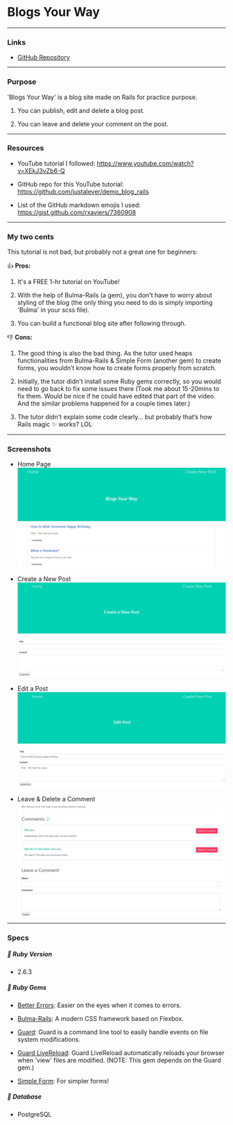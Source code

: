 # Blogs Your Way
---

### Links

- [GitHub Repository](https://github.com/EllieChen-Git/Blogs-Your-Way)

---

### Purpose

'Blogs Your Way' is a blog site made on Rails for practice purpose.

1. You can publish, edit and delete a blog post.

2. You can leave and delete your comment on the post.

---

### Resources
- YouTube tutorial I followed: https://www.youtube.com/watch?v=XEkJ3vZb6-Q

- GitHub repo for this YouTube tutorial: https://github.com/justalever/demo_blog_rails

- List of the GitHub markdown emojis I used: https://gist.github.com/rxaviers/7360908

---

### My two cents

This tutorial is not bad, but probably not a great one for beginners:

:+1: <b>Pros:</b>

1. It's a FREE 1-hr tutorial on YouTube!

2. With the help of Bulma-Rails (a gem), you don't have to worry about styling of the blog (the only thing you need to do is simply importing 'Bulma' in your scss file).

3. You can build a functional blog site after following through.

:-1: <b>Cons:</b>

1.	The good thing is also the bad thing. As the tutor used heaps functionalities from Bulma-Rails & Simple Form (another gem) to create forms, you wouldn’t know how to create forms properly from scratch. 

2. Initially, the tutor didn't install some Ruby gems correctly, so you would need to go back to fix some issues there (Took me about 15-20mins to fix them. Would be nice if he could have edited that part of the video. And the similar problems happened for a couple times later.)

3. The tutor didn't explain some code clearly... but probably that’s how Rails magic :sparkles: works? LOL 

---

### Screenshots

- Home Page
![Home Page](./docs/home.JPG)

- Create a New Post
![Create a New Post](./docs/create_new_post.JPG)

- Edit a Post
![Edit a Post](./docs/edit_post.JPG)

- Leave & Delete a Comment
![Leave & Delete a Comment](./docs/leave&delete_comment.JPG)

---
### Specs

##### :apple: Ruby Version
- 2.6.3

##### :gem: Ruby Gems

- [Better Errors](https://rubygems.org/gems/better_errors): Easier on the eyes when it comes to errors.

- [Bulma-Rails](https://rubygems.org/gems/bulma-rails): A modern CSS framework based on Flexbox.

- [Guard](https://github.com/guard/guard): Guard is a command line tool to easily handle events on file system modifications.

- [Guard LiveReload](https://github.com/guard/guard-livereload): Guard LiveReload automatically reloads your browser when 'view' files are modified. (NOTE: This gem depends on the Guard gem.) 

- [Simple Form](https://github.com/plataformatec/simple_form): For simpler forms!

##### :key: Database
- PostgreSQL
